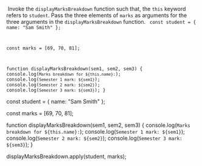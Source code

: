 ​
Invoke the `displayMarksBreakdown` function such that,
the `this` keyword refers to `student`.
Pass the three elements of `marks` as arguments
for the three arguments in the `displayMarksBreakdown` function.
​
<codeblock type="exercise" language="javascript" testMode="fixedInput">
<code>
const student = { name: "Sam Smith" };

const marks = [69, 70, 81];

function displayMarksBreakdown(sem1, sem2, sem3) {
  console.log(`Marks breakdown for ${this.name}:`);
  console.log(`Semester 1 mark: ${sem1}`);
  console.log(`Semester 2 mark: ${sem2}`);
  console.log(`Semester 3 mark: ${sem3}`);
}
</code>

<solution>
const student = { name: "Sam Smith" };

const marks = [69, 70, 81];

function displayMarksBreakdown(sem1, sem2, sem3) {
  console.log(`Marks breakdown for ${this.name}:`);
  console.log(`Semester 1 mark: ${sem1}`);
  console.log(`Semester 2 mark: ${sem2}`);
  console.log(`Semester 3 mark: ${sem3}`);
}

displayMarksBreakdown.apply(student, marks);
</solution>
</codeblock>
​

​

